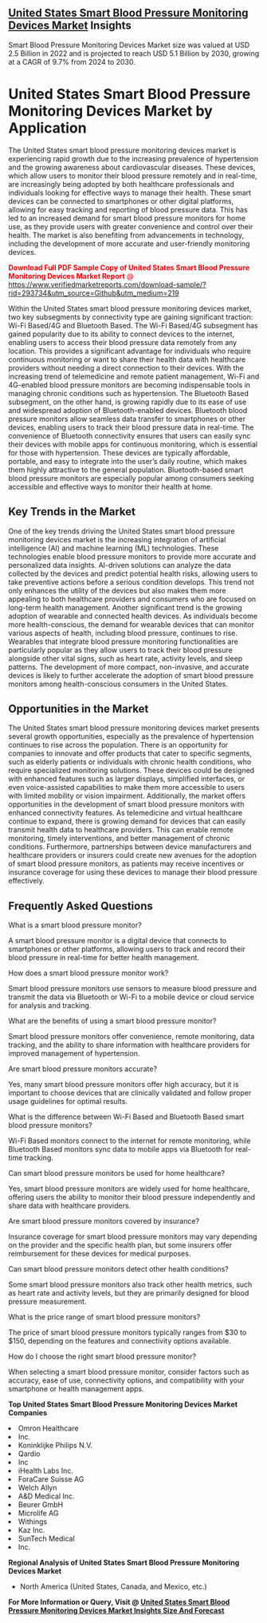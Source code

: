<h2><a href="https://www.verifiedmarketreports.com/download-sample/?rid=293734&amp;utm_source=Github&amp;utm_medium=219" target="_blank">United States Smart Blood Pressure Monitoring Devices Market</a> Insights</h2><p>Smart Blood Pressure Monitoring Devices Market size was valued at USD 2.5 Billion in 2022 and is projected to reach USD 5.1 Billion by 2030, growing at a CAGR of 9.7% from 2024 to 2030.</p><p> <h1>United States Smart Blood Pressure Monitoring Devices Market by Application</h1> <p>The United States smart blood pressure monitoring devices market is experiencing rapid growth due to the increasing prevalence of hypertension and the growing awareness about cardiovascular diseases. These devices, which allow users to monitor their blood pressure remotely and in real-time, are increasingly being adopted by both healthcare professionals and individuals looking for effective ways to manage their health. These smart devices can be connected to smartphones or other digital platforms, allowing for easy tracking and reporting of blood pressure data. This has led to an increased demand for smart blood pressure monitors for home use, as they provide users with greater convenience and control over their health. The market is also benefiting from advancements in technology, including the development of more accurate and user-friendly monitoring devices. <p><span class=""><span style="color: #ff0000;"><strong>Download Full PDF Sample Copy of United States Smart Blood Pressure Monitoring Devices Market Report</strong> @ </span><a href="https://www.verifiedmarketreports.com/download-sample/?rid=293734&amp;utm_source=Github&amp;utm_medium=219" target="_blank">https://www.verifiedmarketreports.com/download-sample/?rid=293734&amp;utm_source=Github&amp;utm_medium=219</a></span></p></p> <p>Within the United States smart blood pressure monitoring devices market, two key subsegments by connectivity type are gaining significant traction: Wi-Fi Based/4G and Bluetooth Based. The Wi-Fi Based/4G subsegment has gained popularity due to its ability to connect devices to the internet, enabling users to access their blood pressure data remotely from any location. This provides a significant advantage for individuals who require continuous monitoring or want to share their health data with healthcare providers without needing a direct connection to their devices. With the increasing trend of telemedicine and remote patient management, Wi-Fi and 4G-enabled blood pressure monitors are becoming indispensable tools in managing chronic conditions such as hypertension. The Bluetooth Based subsegment, on the other hand, is growing rapidly due to its ease of use and widespread adoption of Bluetooth-enabled devices. Bluetooth blood pressure monitors allow seamless data transfer to smartphones or other devices, enabling users to track their blood pressure data in real-time. The convenience of Bluetooth connectivity ensures that users can easily sync their devices with mobile apps for continuous monitoring, which is essential for those with hypertension. These devices are typically affordable, portable, and easy to integrate into the user’s daily routine, which makes them highly attractive to the general population. Bluetooth-based smart blood pressure monitors are especially popular among consumers seeking accessible and effective ways to monitor their health at home. <h2>Key Trends in the Market</h2> <p>One of the key trends driving the United States smart blood pressure monitoring devices market is the increasing integration of artificial intelligence (AI) and machine learning (ML) technologies. These technologies enable blood pressure monitors to provide more accurate and personalized data insights. AI-driven solutions can analyze the data collected by the devices and predict potential health risks, allowing users to take preventive actions before a serious condition develops. This trend not only enhances the utility of the devices but also makes them more appealing to both healthcare providers and consumers who are focused on long-term health management. Another significant trend is the growing adoption of wearable and connected health devices. As individuals become more health-conscious, the demand for wearable devices that can monitor various aspects of health, including blood pressure, continues to rise. Wearables that integrate blood pressure monitoring functionalities are particularly popular as they allow users to track their blood pressure alongside other vital signs, such as heart rate, activity levels, and sleep patterns. The development of more compact, non-invasive, and accurate devices is likely to further accelerate the adoption of smart blood pressure monitors among health-conscious consumers in the United States.</p> <h2>Opportunities in the Market</h2> <p>The United States smart blood pressure monitoring devices market presents several growth opportunities, especially as the prevalence of hypertension continues to rise across the population. There is an opportunity for companies to innovate and offer products that cater to specific segments, such as elderly patients or individuals with chronic health conditions, who require specialized monitoring solutions. These devices could be designed with enhanced features such as larger displays, simplified interfaces, or even voice-assisted capabilities to make them more accessible to users with limited mobility or vision impairment. Additionally, the market offers opportunities in the development of smart blood pressure monitors with enhanced connectivity features. As telemedicine and virtual healthcare continue to expand, there is growing demand for devices that can easily transmit health data to healthcare providers. This can enable remote monitoring, timely interventions, and better management of chronic conditions. Furthermore, partnerships between device manufacturers and healthcare providers or insurers could create new avenues for the adoption of smart blood pressure monitors, as patients may receive incentives or insurance coverage for using these devices to manage their blood pressure effectively.</p> <h2>Frequently Asked Questions</h2> <p>What is a smart blood pressure monitor?</p> <p>A smart blood pressure monitor is a digital device that connects to smartphones or other platforms, allowing users to track and record their blood pressure in real-time for better health management.</p> <p>How does a smart blood pressure monitor work?</p> <p>Smart blood pressure monitors use sensors to measure blood pressure and transmit the data via Bluetooth or Wi-Fi to a mobile device or cloud service for analysis and tracking.</p> <p>What are the benefits of using a smart blood pressure monitor?</p> <p>Smart blood pressure monitors offer convenience, remote monitoring, data tracking, and the ability to share information with healthcare providers for improved management of hypertension.</p> <p>Are smart blood pressure monitors accurate?</p> <p>Yes, many smart blood pressure monitors offer high accuracy, but it is important to choose devices that are clinically validated and follow proper usage guidelines for optimal results.</p> <p>What is the difference between Wi-Fi Based and Bluetooth Based smart blood pressure monitors?</p> <p>Wi-Fi Based monitors connect to the internet for remote monitoring, while Bluetooth Based monitors sync data to mobile apps via Bluetooth for real-time tracking.</p> <p>Can smart blood pressure monitors be used for home healthcare?</p> <p>Yes, smart blood pressure monitors are widely used for home healthcare, offering users the ability to monitor their blood pressure independently and share data with healthcare providers.</p> <p>Are smart blood pressure monitors covered by insurance?</p> <p>Insurance coverage for smart blood pressure monitors may vary depending on the provider and the specific health plan, but some insurers offer reimbursement for these devices for medical purposes.</p> <p>Can smart blood pressure monitors detect other health conditions?</p> <p>Some smart blood pressure monitors also track other health metrics, such as heart rate and activity levels, but they are primarily designed for blood pressure measurement.</p> <p>What is the price range of smart blood pressure monitors?</p> <p>The price of smart blood pressure monitors typically ranges from $30 to $150, depending on the features and connectivity options available.</p> <p>How do I choose the right smart blood pressure monitor?</p> <p>When selecting a smart blood pressure monitor, consider factors such as accuracy, ease of use, connectivity options, and compatibility with your smartphone or health management apps.</p> </p><p><strong>Top United States Smart Blood Pressure Monitoring Devices Market Companies</strong></p><div data-test-id=""><p><li>Omron Healthcare</li><li> Inc.</li><li> Koninklijke Philips N.V.</li><li> Qardio</li><li> Inc</li><li> iHealth Labs Inc.</li><li> ForaCare Suisse AG</li><li> Welch Allyn</li><li> A&D Medical Inc.</li><li> Beurer GmbH</li><li> Microlife AG</li><li> Withings</li><li> Kaz Inc.</li><li> SunTech Medical</li><li> Inc.</li></p><div><strong>Regional Analysis of&nbsp;United States Smart Blood Pressure Monitoring Devices Market</strong></div><ul><li dir="ltr"><p dir="ltr">North America&nbsp;(United States, Canada, and Mexico, etc.)</p></li></ul><p><strong>For More Information or Query, Visit @&nbsp;</strong><strong><a href="https://www.verifiedmarketreports.com/product/smart-blood-pressure-monitoring-devices-market/?utm_source=Github&amp;utm_medium=219" target="_blank">United States Smart Blood Pressure Monitoring Devices Market Insights Size And Forecast</a></strong></p></div>
